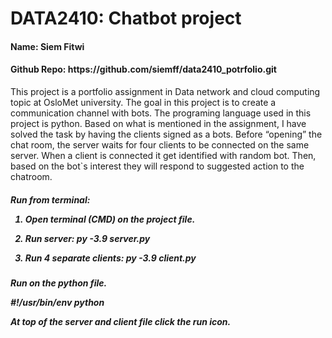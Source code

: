 # DATA2410: Chatbot project

<h4>Name: Siem Fitwi </h4> 
<h4>Github Repo: https://github.com/siemff/data2410_potrfolio.git </h4> 

<p> This project is a portfolio assignment in Data network and cloud computing topic at OsloMet university. The goal in this project is to create a communication channel with bots. The programing language used in this project is python. Based on what is mentioned in the assignment, I have solved the task by having the clients signed as a bots. Before “opening” the chat room, the server waits for four clients to be connected on the same server. When a client is connected it get identified with random bot. Then, based on the bot`s interest they will respond to suggested action to the chatroom.
  
<h5> Run from terminal:
  
1.	Open terminal (CMD) on the project file.
  
2.	Run server: py -3.9 server.py
  
3.	Run 4 separate clients: py -3.9 client.py
  
<h5> Run on the python file. 
  
#!/usr/bin/env python
  
At top of the server and client file click the run icon.
